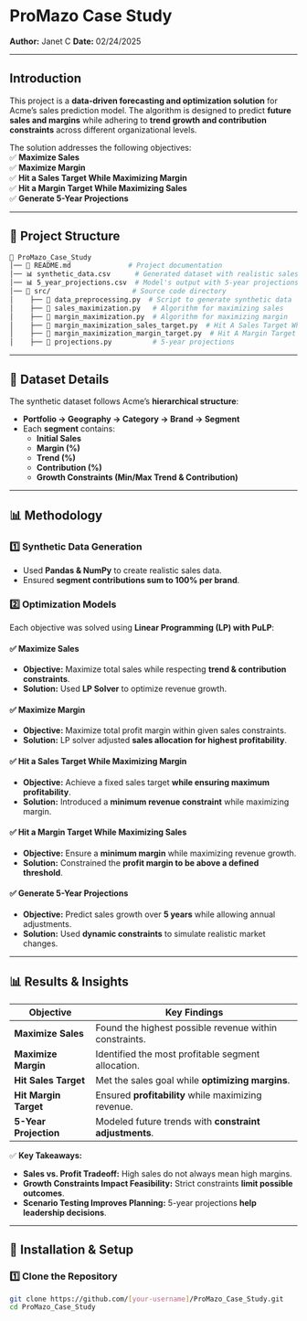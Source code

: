 # **ProMazo Case Study**
**Author:** Janet C
**Date:** 02/24/2025  

---

##  **Introduction**
This project is a **data-driven forecasting and optimization solution** for Acme’s sales prediction model. The algorithm is designed to predict **future sales and margins** while adhering to **trend growth and contribution constraints** across different organizational levels.

The solution addresses the following objectives:  
✅ **Maximize Sales**  
✅ **Maximize Margin**  
✅ **Hit a Sales Target While Maximizing Margin**  
✅ **Hit a Margin Target While Maximizing Sales**  
✅ **Generate 5-Year Projections**  

---

## **📂 Project Structure**
```bash
📁 ProMazo_Case_Study
│── 📜 README.md              # Project documentation
│── 📊 synthetic_data.csv      # Generated dataset with realistic sales & margin data
│── 📊 5_year_projections.csv  # Model's output with 5-year projections
│── 📂 src/                    # Source code directory
│    ├── 📜 data_preprocessing.py  # Script to generate synthetic data
│    ├── 📜 sales_maximization.py   # Algorithm for maximizing sales
│    ├── 📜 margin_maximization.py  # Algorithm for maximizing margin
│    ├── 📜 margin_maximization_sales_target.py  # Hit A Sales Target While Maximizing Margin
│    ├── 📜 margin_maximization_margin_target.py  # Hit A Margin Target While Maximizing Sales:
│    ├── 📜 projections.py          # 5-year projections      
```


---

## **🔹 Dataset Details**
The synthetic dataset follows Acme’s **hierarchical structure**:
- **Portfolio → Geography → Category → Brand → Segment**
- Each **segment** contains:
  - **Initial Sales**
  - **Margin (%)**
  - **Trend (%)**
  - **Contribution (%)**  
  - **Growth Constraints (Min/Max Trend & Contribution)**  

---

## **📊 Methodology**
### **1️⃣ Synthetic Data Generation**
- Used **Pandas & NumPy** to create realistic sales data.
- Ensured **segment contributions sum to 100% per brand**.

### **2️⃣ Optimization Models**
Each objective was solved using **Linear Programming (LP) with PuLP**:

#### **✅ Maximize Sales**
- **Objective:** Maximize total sales while respecting **trend & contribution constraints**.
- **Solution:** Used **LP Solver** to optimize revenue growth.

#### **✅ Maximize Margin**
- **Objective:** Maximize total profit margin within given sales constraints.
- **Solution:** LP solver adjusted **sales allocation for highest profitability**.

#### **✅ Hit a Sales Target While Maximizing Margin**
- **Objective:** Achieve a fixed sales target **while ensuring maximum profitability**.
- **Solution:** Introduced a **minimum revenue constraint** while maximizing margin.

#### **✅ Hit a Margin Target While Maximizing Sales**
- **Objective:** Ensure a **minimum margin** while maximizing revenue growth.
- **Solution:** Constrained the **profit margin to be above a defined threshold**.

#### **✅ Generate 5-Year Projections**
- **Objective:** Predict sales growth over **5 years** while allowing annual adjustments.
- **Solution:** Used **dynamic constraints** to simulate realistic market changes.

---

## **📊 Results & Insights**
| Objective  | Key Findings |
|------------|-------------|
| **Maximize Sales**  | Found the highest possible revenue within constraints. |
| **Maximize Margin**  | Identified the most profitable segment allocation. |
| **Hit Sales Target** | Met the sales goal while **optimizing margins**. |
| **Hit Margin Target** | Ensured **profitability** while maximizing revenue. |
| **5-Year Projection** | Modeled future trends with **constraint adjustments**. |

✅ **Key Takeaways:**  
- **Sales vs. Profit Tradeoff:** High sales do not always mean high margins.  
- **Growth Constraints Impact Feasibility:** Strict constraints **limit possible outcomes**.  
- **Scenario Testing Improves Planning:** 5-year projections **help leadership decisions**.

---

## **🚀 Installation & Setup**
### **1️⃣ Clone the Repository**
```sh
git clone https://github.com/[your-username]/ProMazo_Case_Study.git
cd ProMazo_Case_Study

